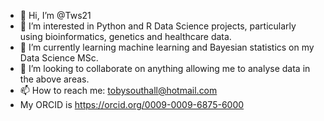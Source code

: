 - 👋 Hi, I’m @Tws21
- 👀 I’m interested in Python and R Data Science projects, particularly using bioinformatics, genetics and healthcare data.
- 🌱 I’m currently learning machine learning and Bayesian statistics on my Data Science MSc.
- 💞️ I’m looking to collaborate on anything allowing me to analyse data in the above areas.
- 📫 How to reach me: tobysouthall@hotmail.com
- My ORCID is https://orcid.org/0009-0009-6875-6000

<!---
Tws21/Tws21 is a ✨ special ✨ repository because its `README.md` (this file) appears on your GitHub profile.
You can click the Preview link to take a look at your changes.
--->
